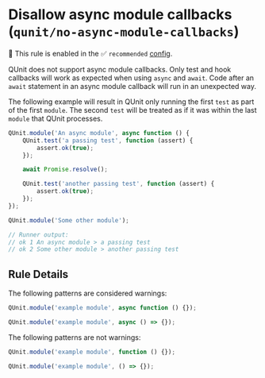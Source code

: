 # Disallow async module callbacks (`qunit/no-async-module-callbacks`)

💼 This rule is enabled in the ✅ `recommended` [config](https://github.com/platinumazure/eslint-plugin-qunit/blob/main/README.md#configurations).

<!-- end auto-generated rule header -->

QUnit does not support async module callbacks. Only test and hook callbacks
will work as expected when using `async` and `await`. Code after an `await`
statement in an async module callback will run in an unexpected way.

The following example will result in QUnit only running the first `test`
as part of the first `module`. The second `test` will be treated as
if it was within the last `module` that QUnit processes.

```js
QUnit.module('An async module', async function () {
    QUnit.test('a passing test', function (assert) {
        assert.ok(true);
    });

    await Promise.resolve();

    QUnit.test('another passing test', function (assert) {
        assert.ok(true);
    });
});

QUnit.module('Some other module');

// Runner output:
// ok 1 An async module > a passing test
// ok 2 Some other module > another passing test
```

## Rule Details

The following patterns are considered warnings:

```js
QUnit.module('example module', async function () {});

QUnit.module('example module', async () => {});
```

The following patterns are not warnings:

```js
QUnit.module('example module', function () {});

QUnit.module('example module', () => {});
```
